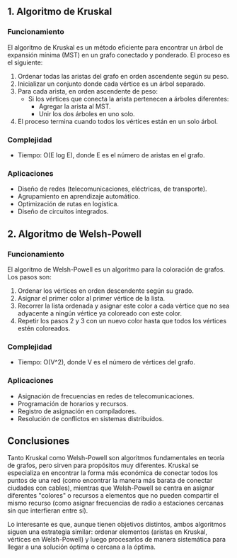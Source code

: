 ## 1. Algoritmo de Kruskal

### Funcionamiento
El algoritmo de Kruskal es un método eficiente para encontrar un árbol de expansión mínima (MST) en un grafo conectado y ponderado. El proceso es el siguiente:

1. Ordenar todas las aristas del grafo en orden ascendente según su peso.
2. Inicializar un conjunto donde cada vértice es un árbol separado.
3. Para cada arista, en orden ascendente de peso:
   - Si los vértices que conecta la arista pertenecen a árboles diferentes:
     - Agregar la arista al MST.
     - Unir los dos árboles en uno solo.
4. El proceso termina cuando todos los vértices están en un solo árbol.

### Complejidad
- Tiempo: O(E log E), donde E es el número de aristas en el grafo.

### Aplicaciones
- Diseño de redes (telecomunicaciones, eléctricas, de transporte).
- Agrupamiento en aprendizaje automático.
- Optimización de rutas en logística.
- Diseño de circuitos integrados.

## 2. Algoritmo de Welsh-Powell

### Funcionamiento
El algoritmo de Welsh-Powell es un algoritmo para la coloración de grafos. Los pasos son:

1. Ordenar los vértices en orden descendente según su grado.
2. Asignar el primer color al primer vértice de la lista.
3. Recorrer la lista ordenada y asignar este color a cada vértice que no sea adyacente a ningún vértice ya coloreado con este color.
4. Repetir los pasos 2 y 3 con un nuevo color hasta que todos los vértices estén coloreados.

### Complejidad
- Tiempo: O(V^2), donde V es el número de vértices del grafo.

### Aplicaciones
- Asignación de frecuencias en redes de telecomunicaciones.
- Programación de horarios y recursos.
- Registro de asignación en compiladores.
- Resolución de conflictos en sistemas distribuidos.


## Conclusiones

Tanto Kruskal como Welsh-Powell son algoritmos fundamentales en teoría de grafos, pero sirven para propósitos muy diferentes. Kruskal se especializa en encontrar la forma más económica de conectar todos los puntos de una red (como encontrar la manera más barata de conectar ciudades con cables), mientras que Welsh-Powell se centra en asignar diferentes "colores" o recursos a elementos que no pueden compartir el mismo recurso (como asignar frecuencias de radio a estaciones cercanas sin que interfieran entre sí).

Lo interesante es que, aunque tienen objetivos distintos, ambos algoritmos siguen una estrategia similar: ordenar elementos (aristas en Kruskal, vértices en Welsh-Powell) y luego procesarlos de manera sistemática para llegar a una solución óptima o cercana a la óptima.